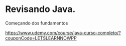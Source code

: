 # Revisando Java.

Começando dos fundamentos

https://www.udemy.com/course/java-curso-completo/?couponCode=LETSLEARNNOWPP